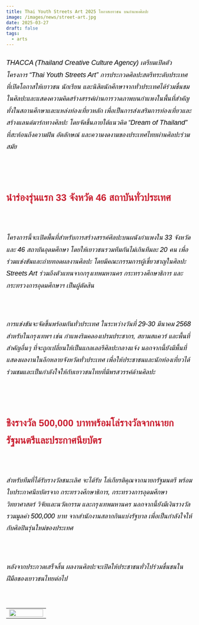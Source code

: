 ```yaml
---
title: Thai Youth Streets Art 2025 โอกาสเยาวชน บนกำแพงศิลปะ
image: /images/news/street-art.jpg
date: 2025-03-27
draft: false
tags:
  - arts
---
```

<style>
    body {
        color: black;
    }

    h3 {
        color: #ca2031;
        font-family: "IBM Plex Sans Thai", sans-serif;
        font-weight: bold;
        font-size: 26px;
        line-height: 1.8;
    }

    h4 {
        color: black;
        font-family: "IBM Plex Sans Thai", sans-serif;
        font-weight: bold;
        font-size: 20px;
        line-height: 1.8;
    }

h5 {
        color: black;
        font-family: "sarabun", sans-serif;
        font-weight: lighter;
        font-size: 18px;
        line-height: 1.8;
    }
</style>

##### THACCA (Thailand Creative Culture Agency) เตรียมเปิดตัวโครงการ “Thai Youth Streets Art” การประกวดศิลปะสตรีทระดับประเทศ ที่เปิดโอกาสให้เยาวชน นักเรียน และนิสิตนักศึกษาจากทั่วประเทศได้ร่วมชื่นชมในศิลปะและแสดงความคิดสร้างสรรค์ผ่านการวาดภาพบนกำแพงในพื้นที่สำคัญ ทั้งในสถานศึกษาและแหล่งท่องเที่ยวหลัก เพื่อเป็นการส่งเสริมการท่องเที่ยวและสร้างแลนด์มาร์กทางศิลปะ โดยจัดขึ้นภายใต้แนวคิด “Dream of Thailand” ที่สะท้อนถึงความฝัน อัตลักษณ์ และความงดงามของประเทศไทยผ่านศิลปะร่วมสมัย

##### <p><br></p>

### นำร่องรุ่นแรก 33 จังหวัด 46 สถาบันทั่วประเทศ

<p><br></p>

##### โครงการนี้จะเปิดพื้นที่สำหรับการสร้างสรรค์ศิลปะบนผนังกำแพงใน 33 จังหวัด และ 46 สถาบันอุดมศึกษา โดยให้เยาวชนรวมทีมกันไม่เกินทีมละ 20 คน เพื่อร่วมแข่งขันและถ่ายทอดผลงานศิลปะ โดยมีคณะกรรมการผู้เชี่ยวชาญในศิลปะ Streets Art ร่วมถึงตัวแทนจากกรุงเทพมหานคร กระทรวงศึกษาธิการ และกระทรวงการอุดมศึกษาฯ เป็นผู้ตัดสิน

<p><br></p>

##### การแข่งขันจะจัดขึ้นพร้อมกันทั่วประเทศ ในระหว่างวันที่ 29-30 มีนาคม 2568 สำหรับในกรุงเทพฯ เช่น กำแพงริมคลองเปรมประชากร, สยามสแควร์ และพื้นที่สำคัญอื่นๆ ที่จะถูกเปลี่ยนให้เป็นแกลเลอรีศิลปะกลางแจ้ง นอกจากนี้ยังมีพื้นที่แสดงผลงานในอีกหลายจังหวัดทั่วประเทศ เพื่อให้ประชาชนและนักท่องเที่ยวได้ร่วมชมและเป็นกำลังใจให้กับเยาวชนไทยที่มีพรสวรรค์ด้านศิลปะ

##### <p><br></p>

### ชิงรางวัล 500,000 บาทพร้อมโล่รางวัลจากนายกรัฐมนตรีและประกาศนียบัตร

<p><br></p>

##### สำหรับทีมที่ได้รับรางวัลชนะเลิศ จะได้รับ โล่เกียรติคุณจากนายกรัฐมนตรี พร้อมใบประกาศนียบัตรจาก กระทรวงศึกษาธิการ, กระทรวงการอุดมศึกษา วิทยาศาสตร์ วิจัยและนวัตกรรม และกรุงเทพมหานคร นอกจากนี้ยังมีเงินรางวัลรวมมูลค่า 500,000 บาท จากสำนักงานสลากกินแบ่งรัฐบาล เพื่อเป็นกำลังใจให้กับศิลปินรุ่นใหม่ของประเทศ

<p><br></p>

##### หลังจากประกวดเสร็จสิ้น ผลงานศิลปะจะเปิดให้ประชาชนทั่วไปร่วมชื่นชนในฝีมือของเยาวชนไทยต่อไป

<p><br></p>
<table style="width: 100%; border-collapse: collapse; border: 0px solid rgb(255, 255, 255);">
    <tbody>
        <tr>
            <td style="width: 33.3333%; border: 0px solid rgb(255, 255, 255);"><img src="/images/thacca_thai-youth-street-art.jpg" style="width: 100%;object-fit;"><br></td>
        </tr> </tr>
    </tbody>
</table>

<p><br></p>
